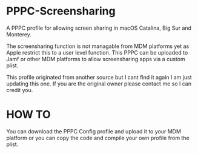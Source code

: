 # PPPC-Screensharing
A PPPC profile for allowing screen sharing in macOS Catalina, Big Sur and Monterey.

The screensharing function is not managable from MDM platforms yet as Apple restrict this to a user level function. This PPPC can be uploaded to Jamf or other MDM platforms to allow screensharing apps via a custom plist.

This profile originated from another source but I cant find it again I am just updating this one. If you are the original owner please contact me so I can credit you.



# HOW TO

You can download the PPPC Config profile and upload it to your MDM platform or you can copy the code and compile your own profile from the plist.
